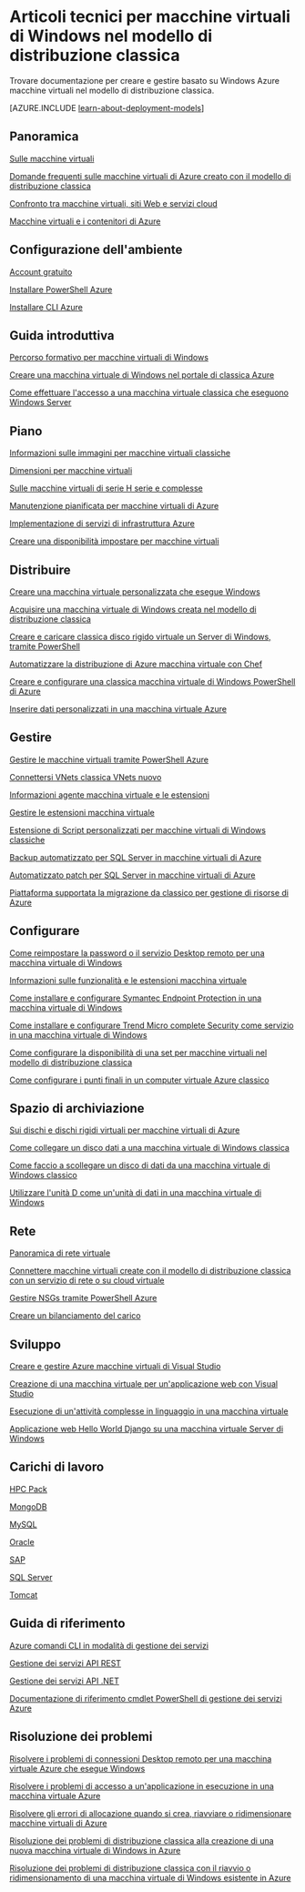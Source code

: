 <properties
   pageTitle="Articoli tecnici per macchine virtuali di Windows classico | Microsoft Azure"
   description="Un elenco completo di articoli documentazione di Microsoft Azure per macchine virtuali di Windows nel modello di distribuzione classica"
   services="virtual-machines-windows"
   documentationCenter=""
   authors="cynthn"
   manager="timlt"
   tags="azure-service-management"
   editor=""/>

<tags
   ms.service="virtual-machines-windows"
   ms.devlang="na"
   ms.topic="article"
   ms.tgt_pltfrm="vm-windows"
   ms.workload="infrastructure-services"
   ms.date="08/05/2016"
   ms.author="cynthn"/>

# <a name="technical-articles-for-windows-vms-in-the-classic-deployment-model"></a>Articoli tecnici per macchine virtuali di Windows nel modello di distribuzione classica


Trovare documentazione per creare e gestire basato su Windows Azure macchine virtuali nel modello di distribuzione classica.

[AZURE.INCLUDE [learn-about-deployment-models](../../includes/learn-about-deployment-models-classic-include.md)]


## <a name="overview"></a>Panoramica

[Sulle macchine virtuali](virtual-machines-windows-about.md)

[Domande frequenti sulle macchine virtuali di Azure creato con il modello di distribuzione classica](virtual-machines-windows-classic-faq.md)

[Confronto tra macchine virtuali, siti Web e servizi cloud](../app-service-web/choose-web-site-cloud-service-vm.md)

[Macchine virtuali e i contenitori di Azure](virtual-machines-windows-containers.md)



## <a name="environment-setup"></a>Configurazione dell'ambiente

[Account gratuito](https://azure.microsoft.com/free/)
 
[Installare PowerShell Azure](../powershell-install-configure.md)

[Installare CLI Azure](../xplat-cli-install.md)


## <a name="get-started"></a>Guida introduttiva
[Percorso formativo per macchine virtuali di Windows](https://azure.microsoft.com/documentation/learning-paths/virtual-machines/)

[Creare una macchina virtuale di Windows nel portale di classica Azure](virtual-machines-windows-classic-tutorial.md)

[Come effettuare l'accesso a una macchina virtuale classica che eseguono Windows Server](virtual-machines-windows-classic-connect-logon.md)




## <a name="plan"></a>Piano

[Informazioni sulle immagini per macchine virtuali classiche](virtual-machines-windows-classic-about-images.md)

[Dimensioni per macchine virtuali](virtual-machines-windows-sizes.md)

[Sulle macchine virtuali di serie H serie e complesse](virtual-machines-windows-a8-a9-a10-a11-specs.md)

[Manutenzione pianificata per macchine virtuali di Azure](virtual-machines-windows-planned-maintenance.md)

[Implementazione di servizi di infrastruttura Azure](virtual-machines-windows-infrastructure-subscription-accounts-guidelines.md)

[Creare una disponibilità impostare per macchine virtuali](virtual-machines-windows-classic-configure-availability.md)


## <a name="deploy"></a>Distribuire

[Creare una macchina virtuale personalizzata che esegue Windows](virtual-machines-windows-classic-createportal.md)

[Acquisire una macchina virtuale di Windows creata nel modello di distribuzione classica](virtual-machines-windows-classic-capture-image.md)

[Creare e caricare classica disco rigido virtuale un Server di Windows, tramite PowerShell](virtual-machines-windows-classic-createupload-vhd.md)

[Automatizzare la distribuzione di Azure macchina virtuale con Chef](virtual-machines-windows-chef-automation.md)

[Creare e configurare una classica macchina virtuale di Windows PowerShell di Azure](virtual-machines-windows-classic-create-powershell.md)

[Inserire dati personalizzati in una macchina virtuale Azure](virtual-machines-windows-classic-inject-custom-data.md)


## <a name="manage"></a>Gestire

[Gestire le macchine virtuali tramite PowerShell Azure](virtual-machines-windows-classic-manage-psh.md)
    
[Connettersi VNets classica VNets nuovo](../vpn-gateway/vpn-gateway-connect-different-deployment-models-powershell.md)
    
[Informazioni agente macchina virtuale e le estensioni](virtual-machines-windows-classic-agents-and-extensions.md)

[Gestire le estensioni macchina virtuale](virtual-machines-windows-classic-manage-extensions.md)

[Estensione di Script personalizzati per macchine virtuali di Windows classiche](virtual-machines-windows-classic-extensions-customscript.md)

[Backup automatizzato per SQL Server in macchine virtuali di Azure](virtual-machines-windows-classic-sql-automated-backup.md)

[Automatizzato patch per SQL Server in macchine virtuali di Azure](virtual-machines-windows-classic-sql-automated-patching.md)

[Piattaforma supportata la migrazione da classico per gestione di risorse di Azure](virtual-machines-windows-migration-classic-resource-manager-deep-dive.md)



## <a name="configure"></a>Configurare

[Come reimpostare la password o il servizio Desktop remoto per una macchina virtuale di Windows](virtual-machines-windows-reset-rdp.md)

[Informazioni sulle funzionalità e le estensioni macchina virtuale](virtual-machines-windows-extensions-features.md)

[Come installare e configurare Symantec Endpoint Protection in una macchina virtuale di Windows](virtual-machines-windows-classic-install-symantec.md)
    
[Come installare e configurare Trend Micro complete Security come servizio in una macchina virtuale di Windows](virtual-machines-windows-classic-install-trend.md)

[Come configurare la disponibilità di una set per macchine virtuali nel modello di distribuzione classica](virtual-machines-windows-classic-configure-availability.md)

[Come configurare i punti finali in un computer virtuale Azure classico](virtual-machines-windows-classic-setup-endpoints.md)

## <a name="storage"></a>Spazio di archiviazione

[Sui dischi e dischi rigidi virtuali per macchine virtuali di Azure](virtual-machines-windows-about-disks-vhds.md)
    
[Come collegare un disco dati a una macchina virtuale di Windows classica](virtual-machines-windows-classic-attach-disk.md)

[Come faccio a scollegare un disco di dati da una macchina virtuale di Windows classico](virtual-machines-windows-classic-detach-disk.md)

[Utilizzare l'unità D come un'unità di dati in una macchina virtuale di Windows](virtual-machines-windows-classic-change-drive-letter.md)

## <a name="networking"></a>Rete

[Panoramica di rete virtuale](../virtual-network/virtual-networks-overview.md)

[Connettere macchine virtuali create con il modello di distribuzione classica con un servizio di rete o su cloud virtuale](virtual-machines-windows-classic-connect-vms.md)
    
[Gestire NSGs tramite PowerShell Azure](../virtual-network/virtual-networks-create-nsg-classic-ps.md)
    
[Creare un bilanciamento del carico](../load-balancer/load-balancer-get-started-internet-classic-portal.md)

    

## <a name="develop"></a>Sviluppo

[Creare e gestire Azure macchine virtuali di Visual Studio](virtual-machines-windows-classic-manage-visual-studio.md)

[Creazione di una macchina virtuale per un'applicazione web con Visual Studio](virtual-machines-windows-classic-web-app-visual-studio.md)

[Esecuzione di un'attività complesse in linguaggio in una macchina virtuale](virtual-machines-windows-classic-java-run-compute-intensive-task.md)

[Applicazione web Hello World Django su una macchina virtuale Server di Windows](virtual-machines-windows-classic-python-django-web-app.md)
        


## <a name="workloads"></a>Carichi di lavoro

[HPC Pack](virtual-machines-windows-hpcpack-cluster-options.md)

[MongoDB](virtual-machines-windows-classic-install-mongodb.md)

[MySQL](virtual-machines-windows-classic-mysql-2008r2.md)

[Oracle](http://www.oracle.com/technetwork/topics/cloud/faq-1963009.html#support)

[SAP](virtual-machines-windows-classic-sap-get-started.md)

[SQL Server](virtual-machines-windows-sql-server-iaas-overview.md)

[Tomcat](virtual-machines-windows-classic-java-run-tomcat-app-server.md)


## <a name="reference"></a>Guida di riferimento
[Azure comandi CLI in modalità di gestione dei servizi](../virtual-machines-command-line-tools.md)

[Gestione dei servizi API REST](https://msdn.microsoft.com/library/azure/ee460799.aspx)

[Gestione dei servizi API .NET](https://msdn.microsoft.com/library/azure/mt420161.aspx)

[Documentazione di riferimento cmdlet PowerShell di gestione dei servizi Azure](https://msdn.microsoft.com/library/azure/dn708504.aspx)

## <a name="troubleshooting"></a>Risoluzione dei problemi

[Risolvere i problemi di connessioni Desktop remoto per una macchina virtuale Azure che esegue Windows](virtual-machines-windows-troubleshoot-rdp-connection.md)

[Risolvere i problemi di accesso a un'applicazione in esecuzione in una macchina virtuale Azure](virtual-machines-windows-troubleshoot-app-connection.md)

[Risolvere gli errori di allocazione quando si crea, riavviare o ridimensionare macchine virtuali di Azure](virtual-machines-windows-allocation-failure.md)

[Risoluzione dei problemi di distribuzione classica alla creazione di una nuova macchina virtuale di Windows in Azure](virtual-machines-windows-classic-troubleshoot-deployment-new-vm.md)

[Risoluzione dei problemi di distribuzione classica con il riavvio o ridimensionamento di una macchina virtuale di Windows esistente in Azure](windows/classic/virtual-machines-windows-classic-restart-resize-error-troubleshooting.md)




